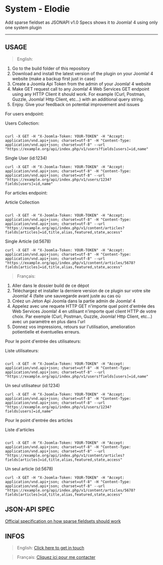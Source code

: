 # System - Elodie

Add sparse fieldset as JSONAPI v1.0 Specs shows it to Joomla! 4 using only one system plugin

------------------------------------------------------------------------

## USAGE

> English: 

1. Go to the build folder of this repository
2. Download and install the latest version of the plugin on your Joomla! 4 website (make a backup first just in case)
3. Create a Joomla Api Token from the admin of your Joomla! 4 website
4. Make GET request call to any  Joomla! 4 Web Services GET endpoint using any HTTP Client it should work. For example (Curl, Postman, Guzzle, Joomla! Http Client, etc...) with an additional query string.
5. Enjoy. Give your feedback on potential improvement and issues

For users endpoint:

Users Collection:
```

curl -X GET -H "X-Joomla-Token: YOUR-TOKEN" -H "Accept: application/vnd.api+json; charset=utf-8" -H "Content-Type: application/vnd.api+json; charset=utf-8" --url "https://example.org/api/index.php/v1/users?fields[users]=id,name"
```

Single User (id:1234)

```
curl -X GET -H "X-Joomla-Token: YOUR-TOKEN" -H "Accept: application/vnd.api+json; charset=utf-8" -H "Content-Type: application/vnd.api+json; charset=utf-8" --url "https://example.org/api/index.php/v1/users/1234?fields[users]=id,name"

```

For articles endpoint:

Article Collection
```

curl -X GET -H "X-Joomla-Token: YOUR-TOKEN" -H "Accept: application/vnd.api+json; charset=utf-8" -H "Content-Type: application/vnd.api+json; charset=utf-8" --url "https://example.org/api/index.php/v1/content/articles?fields[articles]=id,title,alias,featured,state,access"

```

Single Article (id:5678)

```
curl -X GET -H "X-Joomla-Token: YOUR-TOKEN" -H "Accept: application/vnd.api+json; charset=utf-8" -H "Content-Type: application/vnd.api+json; charset=utf-8" --url "https://example.org/api/index.php/v1/content/articles/5678?fields[articles]=id,title,alias,featured,state,access"

```


> Français:

1. Aller dans le dossier build de ce dépot
2. Téléchargez et installer la derniere version de ce plugin sur votre site Joomla! 4 (faite une sauvegarde avant juste au cas où
3. Créez un Jeton Api Joomla dans la partie admin de Joomla! 4
4. Appelez avec une requete HTTP GET n'importe quel point d'entrée des Web Services Joomla! 4 en utilisant n'importe quel client HTTP de votre choix. Par exemple (Curl, Postman, Guzzle, Joomla! Http Client, etc...) avec un paramètre en plus dans l'url
5. Donnez vos impressions, retours sur l'utilisation, amelioration potientielle et éventuelles erreurs.

Pour le point d'entrée des utilisateurs:

Liste utilisateurs:
```

curl -X GET -H "X-Joomla-Token: YOUR-TOKEN" -H "Accept: application/vnd.api+json; charset=utf-8" -H "Content-Type: application/vnd.api+json; charset=utf-8" --url "https://example.org/api/index.php/v1/users?fields[users]=id,name"
```

Un seul utilisateur (id:1234)

```
curl -X GET -H "X-Joomla-Token: YOUR-TOKEN" -H "Accept: application/vnd.api+json; charset=utf-8" -H "Content-Type: application/vnd.api+json; charset=utf-8" --url "https://example.org/api/index.php/v1/users/1234?fields[users]=id,name"

```

Pour le point d'entrée des articles

Liste d'articles
```

curl -X GET -H "X-Joomla-Token: YOUR-TOKEN" -H "Accept: application/vnd.api+json; charset=utf-8" -H "Content-Type: application/vnd.api+json; charset=utf-8" --url "https://example.org/api/index.php/v1/content/articles?fields[articles]=id,title,alias,featured,state,access"

```

Un seul article (id:5678)

```
curl -X GET -H "X-Joomla-Token: YOUR-TOKEN" -H "Accept: application/vnd.api+json; charset=utf-8" -H "Content-Type: application/vnd.api+json; charset=utf-8" --url "https://example.org/api/index.php/v1/content/articles/5678?fields[articles]=id,title,alias,featured,state,access"

```

## JSON-API SPEC

[Official specification on how sparse fieldsets should work](https://jsonapi.org/format/#fetching-sparse-fieldsets)

## INFOS

> English: [Click here to get in touch](https://github.com/mralexandrelise/mralexandrelise/blob/master/community.md "Get in touch")

> Français: [Cliquez ici pour me contacter](https://github.com/mralexandrelise/mralexandrelise/blob/master/community.md "Me contacter")
